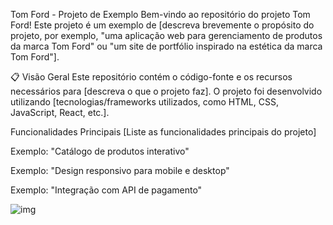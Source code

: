 Tom Ford - Projeto de Exemplo
Bem-vindo ao repositório do projeto Tom Ford! Este projeto é um exemplo de [descreva brevemente o propósito do projeto, por exemplo, "uma aplicação web para gerenciamento de produtos da marca Tom Ford" ou "um site de portfólio inspirado na estética da marca Tom Ford"].

📋 Visão Geral
Este repositório contém o código-fonte e os recursos necessários para [descreva o que o projeto faz]. O projeto foi desenvolvido utilizando [tecnologias/frameworks utilizados, como HTML, CSS, JavaScript, React, etc.].

Funcionalidades Principais
[Liste as funcionalidades principais do projeto]

Exemplo: "Catálogo de produtos interativo"

Exemplo: "Design responsivo para mobile e desktop"

Exemplo: "Integração com API de pagamento"

![img](https://github.com/user-attachments/assets/c2c17304-fe0a-4d63-b322-e9c1ba15d14c)
